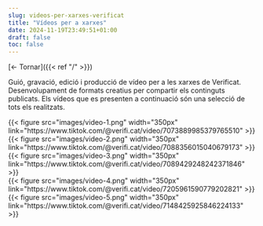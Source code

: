 ```yaml
---
slug: videos-per-xarxes-verificat
title: "Vídeos per a xarxes"
date: 2024-11-19T23:49:51+01:00
draft: false
toc: false
---
```


[<- Tornar]({{< ref "/" >}})

Guió, gravació, edició i producció de vídeo per a les xarxes de Verificat. Desenvolupament de formats creatius per compartir els continguts publicats. Els vídeos que es presenten a continuació són una selecció de tots els realitzats.

<div class="grid grid-cols-3 gap-4">
    <div>{{< figure src="images/video-1.png" width="350px" link="https://www.tiktok.com/@verifi.cat/video/7073889985379765510" >}}</div>
    <div>{{< figure src="images/video-2.png" width="350px" link="https://www.tiktok.com/@verifi.cat/video/7088356015040679173" >}}</div>
    <div>{{< figure src="images/video-3.png" width="350px" link="https://www.tiktok.com/@verifi.cat/video/7089429248242371846" >}}</div>
    <div>{{< figure src="images/video-4.png" width="350px" link="https://www.tiktok.com/@verifi.cat/video/7205961590779202821" >}}</div>
    <div>{{< figure src="images/video-5.png" width="350px" link="https://www.tiktok.com/@verifi.cat/video/7148425925846224133" >}}</div>
</div>
